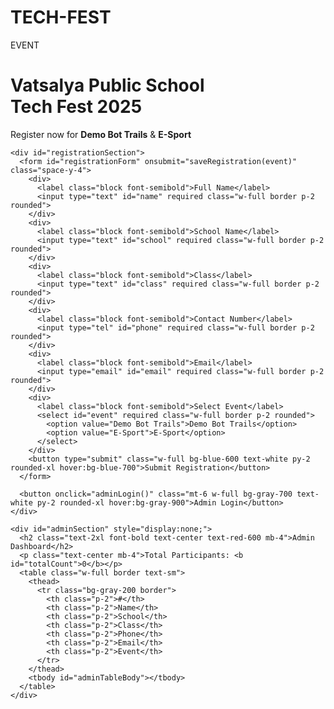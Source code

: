 # TECH-FEST
EVENT
<!DOCTYPE html>
<html lang="en">
<head>
  <meta charset="UTF-8">
  <meta name="viewport" content="width=device-width, initial-scale=1.0">
  <title>Vatsalya Public School - Tech Fest 2025</title>
  <link href="https://cdn.jsdelivr.net/npm/tailwindcss@2.2.19/dist/tailwind.min.css" rel="stylesheet">
  <script>
    const SCRIPT_URL = "https://script.google.com/macros/s/AKfycbxLS0Fajm2Hc3llysjAmthw10g4CP3F3NSo3BFLsM2VLzEFFQBWwdakLheeD0q8XhGulw/exec";

    async function saveRegistration(event) {
      event.preventDefault();
      const formData = {
        name: document.getElementById('name').value,
        school: document.getElementById('school').value,
        class: document.getElementById('class').value,
        phone: document.getElementById('phone').value,
        email: document.getElementById('email').value,
        event: document.getElementById('event').value
      };

      const response = await fetch(SCRIPT_URL, {
        method: "POST",
        body: JSON.stringify(formData),
        headers: { "Content-Type": "application/json" }
      });

      if (response.ok) {
        alert("✅ Registration saved in Google Sheet!");
        document.getElementById("registrationForm").reset();
      } else {
        alert("❌ Error saving registration.");
      }
    }

    function adminLogin() {
      const password = prompt("Enter Admin Password:");
      if (password === "shivin joshi") {
        showAdminPanel();
      } else {
        alert("❌ Incorrect Password");
      }
    }

    async function showAdminPanel() {
      document.getElementById("registrationSection").style.display = "none";
      document.getElementById("adminSection").style.display = "block";

      const response = await fetch(SCRIPT_URL);
      const registrations = await response.json();

      const tbody = document.getElementById("adminTableBody");
      tbody.innerHTML = "";
      registrations.forEach((reg, index) => {
        const row = `<tr class='border'>
          <td class='p-2'>${index + 1}</td>
          <td class='p-2'>${reg.name}</td>
          <td class='p-2'>${reg.school}</td>
          <td class='p-2'>${reg.class}</td>
          <td class='p-2'>${reg.phone}</td>
          <td class='p-2'>${reg.email}</td>
          <td class='p-2'>${reg.event}</td>
        </tr>`;
        tbody.innerHTML += row;
      });

      document.getElementById("totalCount").innerText = registrations.length;
    }
  </script>
</head>
<body class="bg-gray-100">
  <div class="max-w-3xl mx-auto bg-white shadow-2xl rounded-2xl p-8 mt-10">
    <h1 class="text-3xl font-bold text-center text-blue-600 mb-6">Vatsalya Public School<br>Tech Fest 2025</h1>
    <p class="text-center text-gray-600 mb-6">Register now for <b>Demo Bot Trails</b> & <b>E-Sport</b></p>

    <div id="registrationSection">
      <form id="registrationForm" onsubmit="saveRegistration(event)" class="space-y-4">
        <div>
          <label class="block font-semibold">Full Name</label>
          <input type="text" id="name" required class="w-full border p-2 rounded">
        </div>
        <div>
          <label class="block font-semibold">School Name</label>
          <input type="text" id="school" required class="w-full border p-2 rounded">
        </div>
        <div>
          <label class="block font-semibold">Class</label>
          <input type="text" id="class" required class="w-full border p-2 rounded">
        </div>
        <div>
          <label class="block font-semibold">Contact Number</label>
          <input type="tel" id="phone" required class="w-full border p-2 rounded">
        </div>
        <div>
          <label class="block font-semibold">Email</label>
          <input type="email" id="email" required class="w-full border p-2 rounded">
        </div>
        <div>
          <label class="block font-semibold">Select Event</label>
          <select id="event" required class="w-full border p-2 rounded">
            <option value="Demo Bot Trails">Demo Bot Trails</option>
            <option value="E-Sport">E-Sport</option>
          </select>
        </div>
        <button type="submit" class="w-full bg-blue-600 text-white py-2 rounded-xl hover:bg-blue-700">Submit Registration</button>
      </form>

      <button onclick="adminLogin()" class="mt-6 w-full bg-gray-700 text-white py-2 rounded-xl hover:bg-gray-900">Admin Login</button>
    </div>

    <div id="adminSection" style="display:none;">
      <h2 class="text-2xl font-bold text-center text-red-600 mb-4">Admin Dashboard</h2>
      <p class="text-center mb-4">Total Participants: <b id="totalCount">0</b></p>
      <table class="w-full border text-sm">
        <thead>
          <tr class="bg-gray-200 border">
            <th class="p-2">#</th>
            <th class="p-2">Name</th>
            <th class="p-2">School</th>
            <th class="p-2">Class</th>
            <th class="p-2">Phone</th>
            <th class="p-2">Email</th>
            <th class="p-2">Event</th>
          </tr>
        </thead>
        <tbody id="adminTableBody"></tbody>
      </table>
    </div>
  </div>
</body>
</html>
